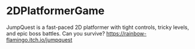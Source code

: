 # 2DPlatformerGame
JumpQuest is a fast-paced 2D platformer with tight controls, tricky levels, and epic boss battles. Can you survive?
https://rainbow-flamingo.itch.io/jumpquest
